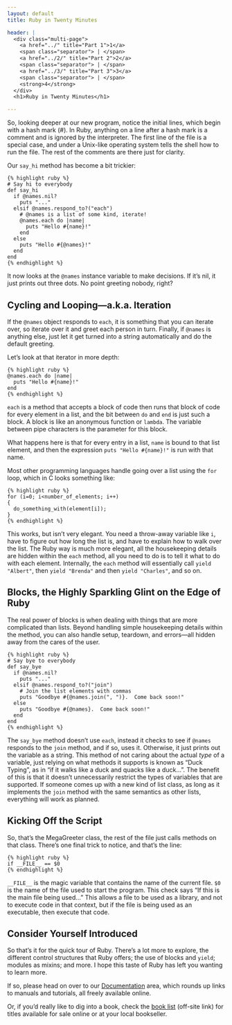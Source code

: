 ```yaml
---
layout: default
title: Ruby in Twenty Minutes

header: |
  <div class="multi-page">
    <a href="../" title="Part 1">1</a>
    <span class="separator"> | </span>
    <a href="../2/" title="Part 2">2</a>
    <span class="separator"> | </span>
    <a href="../3/" title="Part 3">3</a>
    <span class="separator"> | </span>
    <strong>4</strong>
  </div>
  <h1>Ruby in Twenty Minutes</h1>

---
```


So, looking deeper at our new program, notice the initial lines, which
begin with a hash mark (#). In Ruby, anything on a line after a hash mark
is a comment and is ignored by the interpreter. The first line of the file
is a  special case, and under  a Unix-like operating  system tells the
shell how  to run the file.  The  rest of the comments  are there just
for clarity.

Our `say_hi` method has become a bit trickier:

    {% highlight ruby %}
    # Say hi to everybody
    def say_hi
      if @names.nil?
        puts "..."
      elsif @names.respond_to?("each")
        # @names is a list of some kind, iterate!
        @names.each do |name|
          puts "Hello #{name}!"
        end
      else
        puts "Hello #{@names}!"
      end
    end
    {% endhighlight %}

It now  looks at the `@names` instance variable to make decisions.
If it&#8217;s nil,  it just prints  out three dots. No point
greeting nobody, right?

## Cycling and Looping&#8212;a.k.a. Iteration

If the `@names` object responds to `each`, it is  something that you can
iterate over, so iterate over it and greet each person in turn.
Finally, if `@names` is anything else, just let it get turned into 
a string automatically  and do  the
default greeting.

Let&#8217;s look at that iterator in more depth:

    {% highlight ruby %}
    @names.each do |name|
      puts "Hello #{name}!"
    end
    {% endhighlight %}

`each` is a method that accepts a block of code then runs that block
of code for every element in a  list, and the bit  between `do` and
`end` is just  such a block.  A block is  like an anonymous function
or `lambda`.  The variable  between pipe characters is the parameter
for this block.

What happens here  is that for every entry in a  list, `name` is bound
to that list element, and  then the expression `puts "Hello #{name}!"`
is run with that name.

Most other  programming languages handle  going over a list  using the
`for` loop, which in C looks something like:

    {% highlight ruby %}
    for (i=0; i<number_of_elements; i++)
    {
      do_something_with(element[i]);
    }
    {% endhighlight %}

This works, but isn&#8217;t very elegant. You need a throw-away variable
like `i`, have to figure out how long the list  is, and have to
explain how to walk over the list. The Ruby way is much more
elegant, all the housekeeping details are hidden  within the `each`
method,  all you  need to  do is  to tell  it what  to do  with each
element. Internally, the `each` method  will essentially call
`yield "Albert"`, then `yield "Brenda"` and then  `yield "Charles"`, 
and so on.

## Blocks, the Highly Sparkling Glint on the Edge of Ruby

The real  power of blocks  is when dealing  with things that  are more
complicated  than   lists.  Beyond handling simple
housekeeping  details within the  method, you can also  handle setup,
teardown, and errors&#8212;all hidden away from the cares of the user.

    {% highlight ruby %}
    # Say bye to everybody
    def say_bye
      if @names.nil?
        puts "..."
      elsif @names.respond_to?("join")
        # Join the list elements with commas
        puts "Goodbye #{@names.join(", ")}.  Come back soon!"
      else
        puts "Goodbye #{@names}.  Come back soon!"
      end
    end
    {% endhighlight %}

The `say_bye` method doesn&#8217;t use `each`, instead it checks to see if
`@names`  responds  to  the  `join`  method, and  if  so,  uses  it.
Otherwise, it just prints out the variable as a string.  This method
of not caring about the actual _type_ of a variable, just relying on
what methods  it supports is  known as &#8220;Duck  Typing&#8221;, as in  &#8220;if it
walks like a duck  and quacks  like a duck&#8230;&#8221;.  The benefit of this
is  that it doesn&#8217;t  unnecessarily restrict  the types  of variables
that are  supported.  If someone  comes up with  a new kind  of list
class,  as long as  it implements  the `join`  method with  the same
semantics as other lists, everything will work as planned.

## Kicking Off the Script

So,  that&#8217;s the MegaGreeter  class, the  rest of  the file  just calls
methods on that class.  There&#8217;s  one final trick to notice, and that&#8217;s
the line:

    {% highlight ruby %}
    if __FILE__ == $0
    {% endhighlight %}

`__FILE__` is the magic variable that contains the name of the current
file.  `$0` is  the name of the file used to  start the program.  This
check says  &#8220;If this is  the main file  being used&#8230;&#8221;  This  allows a
file to be used as a library, and not to execute code in that context,
but if  the file  is being  used as an  executable, then  execute that
code.

## Consider Yourself Introduced

So  that&#8217;s it  for the  quick tour  of Ruby.   There&#8217;s a  lot  more to
explore, the different control structures that Ruby offers; the use of
blocks and `yield`; modules as mixins; and more.  I hope this taste of
Ruby has left you wanting to learn more.

If so, please head on over to our [Documentation](/en/documentation/) area,
which rounds up links to manuals and tutorials, all freely available online.

Or, if you&#8217;d really like to dig into a book, check the
[book list](http://www.ruby-doc.org/bookstore) (off-site link)
for titles available for sale online or at your local bookseller.
